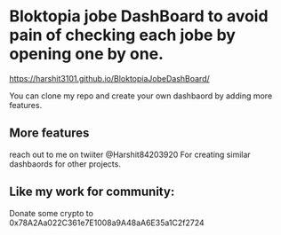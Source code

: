 # Bloktopia jobe DashBoard to avoid pain of checking each jobe by opening one by one. 

https://harshit3101.github.io/BloktopiaJobeDashBoard/

You can clone my repo and create your own dashbaord by adding more features.

## More features

reach out to me on twiiter @Harshit84203920
For creating similar dashbaords for other projects.

## Like my work for community: 
Donate some crypto to 0x78A2Aa022C361e7E1008a9A48aA6E35a1C2f2724




